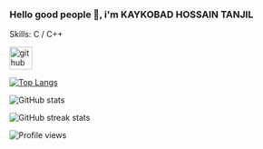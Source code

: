 ### Hello good people 👋, i'm KAYKOBAD HOSSAIN TANJIL

Skills: C / C++



[<img src='https://cdn.jsdelivr.net/npm/simple-icons@3.0.1/icons/github.svg' alt='github' height='40'>](https://github.com/kaykobadhossain)  

[![Top Langs](https://github-readme-stats.vercel.app/api/top-langs/?username=kaykobadhossain)](https://github.com/anuraghazra/github-readme-stats)

![GitHub stats](https://github-readme-stats.vercel.app/api?username=kaykobadhossain&show_icons=true)  

![GitHub streak stats](https://streak-stats.demolab.com/?user=kaykobadhossain)  

![Profile views](https://gpvc.arturio.dev/kaykobadhossain)  

